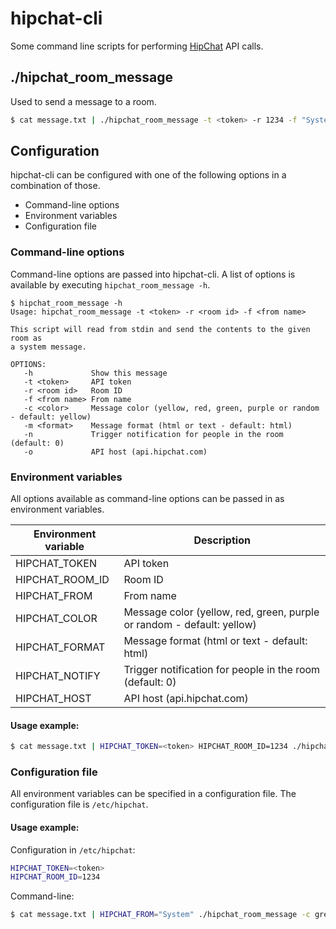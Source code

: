 hipchat-cli
===========

Some command line scripts for performing [HipChat][hc] API calls.

./hipchat\_room\_message
-----
Used to send a message to a room.

```bash
$ cat message.txt | ./hipchat_room_message -t <token> -r 1234 -f "System"
```

[hc]: http://www.hipchat.com

Configuration
-----

hipchat-cli can be configured with one of the following options in a combination of those.

* Command-line options
* Environment variables
* Configuration file

### Command-line options

Command-line options are passed into hipchat-cli. A list of options is available by executing ```hipchat_room_message -h```.
```
$ hipchat_room_message -h
Usage: hipchat_room_message -t <token> -r <room id> -f <from name>

This script will read from stdin and send the contents to the given room as
a system message.

OPTIONS:
   -h             Show this message
   -t <token>     API token
   -r <room id>   Room ID
   -f <from name> From name
   -c <color>     Message color (yellow, red, green, purple or random - default: yellow)
   -m <format>    Message format (html or text - default: html)
   -n             Trigger notification for people in the room (default: 0)
   -o             API host (api.hipchat.com)
```

### Environment variables

All options available as command-line options can be passed in as environment variables.

Environment variable | Description
-------------------- | -----------
HIPCHAT_TOKEN        | API token
HIPCHAT_ROOM_ID      | Room ID
HIPCHAT_FROM         | From name
HIPCHAT_COLOR        | Message color (yellow, red, green, purple or random - default: yellow)
HIPCHAT_FORMAT       | Message format (html or text - default: html)
HIPCHAT_NOTIFY       | Trigger notification for people in the room (default: 0)
HIPCHAT_HOST         | API host (api.hipchat.com)

#### Usage example:
```bash
$ cat message.txt | HIPCHAT_TOKEN=<token> HIPCHAT_ROOM_ID=1234 ./hipchat_room_message -f "System"
```

### Configuration file

All environment variables can be specified in a configuration file. The configuration file is ```/etc/hipchat```.

#### Usage example:

Configuration in ```/etc/hipchat```:
```bash
HIPCHAT_TOKEN=<token>
HIPCHAT_ROOM_ID=1234
```

Command-line:
```bash
$ cat message.txt | HIPCHAT_FROM="System" ./hipchat_room_message -c green
```
